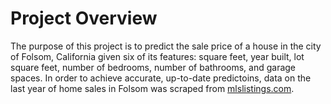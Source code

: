 # Project Overview
The purpose of this project is to predict the sale price of a house in the city of Folsom, California given six of its features: square feet, year built, lot square feet, number of bedrooms, number of bathrooms, and garage spaces. In order to achieve accurate, up-to-date predictoins, data on the last year of home sales in Folsom was scraped from [mlslistings.com](https://www.mlslistings.com).
